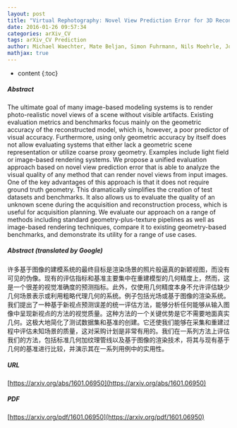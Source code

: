 ```yaml
---
layout: post
title: "Virtual Rephotography: Novel View Prediction Error for 3D Reconstruction"
date: 2016-01-26 09:57:34
categories: arXiv_CV
tags: arXiv_CV Prediction
author: Michael Waechter, Mate Beljan, Simon Fuhrmann, Nils Moehrle, Johannes Kopf, Michael Goesele
mathjax: true
---
```


* content
{:toc}

##### Abstract
The ultimate goal of many image-based modeling systems is to render photo-realistic novel views of a scene without visible artifacts. Existing evaluation metrics and benchmarks focus mainly on the geometric accuracy of the reconstructed model, which is, however, a poor predictor of visual accuracy. Furthermore, using only geometric accuracy by itself does not allow evaluating systems that either lack a geometric scene representation or utilize coarse proxy geometry. Examples include light field or image-based rendering systems. We propose a unified evaluation approach based on novel view prediction error that is able to analyze the visual quality of any method that can render novel views from input images. One of the key advantages of this approach is that it does not require ground truth geometry. This dramatically simplifies the creation of test datasets and benchmarks. It also allows us to evaluate the quality of an unknown scene during the acquisition and reconstruction process, which is useful for acquisition planning. We evaluate our approach on a range of methods including standard geometry-plus-texture pipelines as well as image-based rendering techniques, compare it to existing geometry-based benchmarks, and demonstrate its utility for a range of use cases.

##### Abstract (translated by Google)
许多基于图像的建模系统的最终目标是渲染场景的照片般逼真的新颖视图，而没有可见的伪像。现有的评估指标和基准主要集中在重建模型的几何精度上，然而，这是一个很差的视觉准确度的预测指标。此外，仅使用几何精度本身不允许评估缺少几何场景表示或利用粗略代理几何的系统。例子包括光场或基于图像的渲染系统。我们提出了一种基于新视点预测误差的统一评估方法，能够分析任何能够从输入图像中呈现新视点的方法的视觉质量。这种方法的一个关键优势是它不需要地面真实几何。这极大地简化了测试数据集和基准的创建。它还使我们能够在采集和重建过程中评估未知场景的质量，这对采购计划是非常有用的。我们在一系列方法上评估我们的方法，包括标准几何加纹理管线以及基于图像的渲染技术，将其与现有基于几何的基准进行比较，并演示其在一系列用例中的实用性。

##### URL
[https://arxiv.org/abs/1601.06950](https://arxiv.org/abs/1601.06950)

##### PDF
[https://arxiv.org/pdf/1601.06950](https://arxiv.org/pdf/1601.06950)

